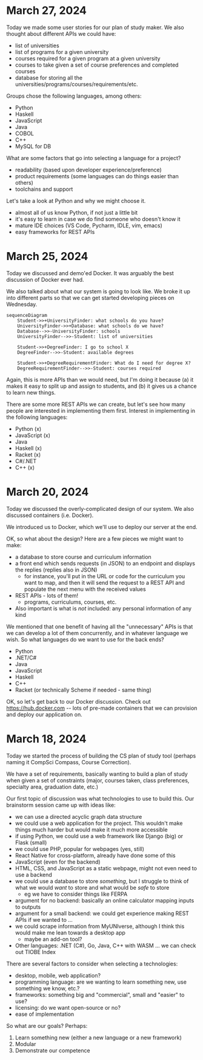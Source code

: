 # March 27, 2024
Today we made some user stories for our plan of study maker. We also thought about different APIs we could have:
* list of universities
* list of programs for a given university
* courses required for a given program at a given university
* courses to take given a set of course preferences and completed courses
* database for storing all the universities/programs/courses/requirements/etc.

Groups chose the following languages, among others:
* Python
* Haskell
* JavaScript
* Java
* COBOL
* C++
* MySQL for DB

What are some factors that go into selecting a language for a project?
* readability (based upon developer experience/preference)
* product requirements (some languages can do things easier than others)
* toolchains and support

Let's take a look at Python and why we might choose it.
* almost all of us know Python, if not just a little bit
* it's easy to learn in case we do find someone who doesn't know it
* mature IDE choices (VS Code, Pycharm, IDLE, vim, emacs)
* easy frameworks for REST APIs

# March 25, 2024
Today we discussed and demo'ed Docker. It was arguably the best discussion of Docker ever had.

We also talked about what our system is going to look like. We broke it up into different parts so that we can 
get started developing pieces on Wednesday.

```mermaid
sequenceDiagram
    Student->>+UniversityFinder: what schools do you have?
    UniversityFinder->>+Database: what schools do we have?
    Database-->>-UniversityFinder: schools
    UniversityFinder-->>-Student: list of universities

    Student->>+DegreeFinder: I go to school X
    DegreeFinder-->>-Student: available degrees

    Student->>+DegreeRequirementFinder: What do I need for degree X?
    DegreeRequirementFinder-->>-Student: courses required
```

Again, this is more APIs than we would need, but I'm doing it because (a) it makes it easy to split up and assign to
students, and (b) it gives us a chance to learn new things.

There are some more REST APIs we can create, but let's see how many people are interested in implementing
them first. Interest in implementing in the following languages:
* Python (x)
* JavaScript (x)
* Java
* Haskell (x)
* Racket (x)
* C#/.NET
* C++ (x)


# March 20, 2024
Today we discussed the overly-complicated design of our system. We also discussed containers (i.e. Docker).

We introduced us to Docker, which we'll use to deploy our server at the end.

OK, so what about the design? Here are a few pieces we might want to make:
* a database to store course and curriculum information
* a front end which sends requests (in JSON) to an endpoint and displays the replies (replies also in JSON)
  * for instance, you'll put in the URL or code for the curriculum you want to map, and then
    it will send the request to a REST API and populate the next menu with the received values
* REST APIs - lots of them!
  * programs, curriculums, courses, etc.
* Also important is what is _not_ included: any personal information of any kind

We mentioned that one benefit of having all the "unnecessary" APIs is that we can develop a lot of them concurrently, and in
whatever language we wish. So what languages do we want to use for the back ends?
* Python
* .NET/C#
* Java
* JavaScript
* Haskell
* C++
* Racket (or technically Scheme if needed - same thing)

OK, so let's get back to our Docker discussion. Check out https://hub.docker.com -- lots of pre-made containers that we can provision
and deploy our application on.

# March 18, 2024
Today we started the process of building the CS plan of study tool (perhaps naming it CompSci Compass, Course Correction).

We have a set of requirements, basically wanting to build a plan of study when given a set of constraints (major, courses taken, class preferences, specialty area, graduation date, etc.)

Our first topic of discussion was what technologies to use to build this. Our brainstorm session came up with ideas like:
* we can use a directed acyclic graph data structure
* we could use a web application for the project. This wouldn't make things much harder but would make it much more accessible
* if using Python, we could use a web framework like Django (big) or Flask (small)
* we could use PHP, popular for webpages (yes, still)
* React Native for cross-platform, already have done some of this
* JavaScript (even for the backend)
* HTML, CSS, and JavaScript as a static webpage, might not even need to use a backend
* we could use a database to store _something_, but I struggle to think of what we would _want_ to store and what would be _safe_ to store
  * eg we have to consider things like FERPA
* argument for no backend: basically an online calculator mapping inputs to outputs
* argument for a small backend: we could get experience making REST APIs if we wanted to ...
* we could scrape information from MyUNIverse, although I think this would make me lean towards a desktop app
  * maybe an add-on tool?
* Other languages: .NET (C#), Go, Java, C++ with WASM ... we can check out TIOBE Index

There are several factors to consider when selecting a technologies:
* desktop, mobile, web application?
* programming language: are we wanting to learn something new, use something we know, etc.?
* frameworks: something big and "commercial", small and "easier" to use?
* licensing: do we want open-source or no?
* ease of implementation

So what are our goals? Perhaps:
1. Learn something new (either a new language or a new framework)
2. Modular
3. Demonstrate our competence
